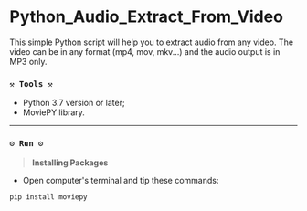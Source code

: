 # Python_Audio_Extract_From_Video
This simple Python script will help you to extract audio from any video. The video can be in any format (mp4, mov, mkv...) and the audio output is in MP3 only.

### `⚒️ Tools ⚒️`

* Python 3.7 version or later;
* MoviePY library.

----
### `⚙️ Run ⚙️`

> **Installing Packages**

* Open computer's terminal and tip these commands:

```
pip install moviepy
```


